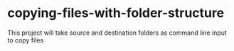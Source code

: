 # copying-files-with-folder-structure
This project will take source and destination folders as command line input to copy files
